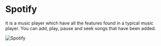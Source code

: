 # Spotify


It is a music player which have all the features found in a typical music player. 
You can add, play, pause and seek songs that have been added.



![Spotify](https://user-images.githubusercontent.com/78223052/150667826-93a617b1-8b54-4d3f-a7cd-ca7b5f33a421.png)
